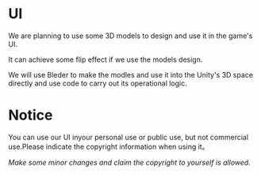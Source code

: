# UI
We are planning to use some 3D models to design and use it in the game's UI.

It can achieve some flip effect if we use the models design.

We will use Bleder to make the modles and use it into the Unity's 3D space directly and use code to carry out its operational logic. 

# Notice
You can use our UI inyour personal use or public use, but not commercial use.Please indicate the copyright information when using it。

*Make some minor changes and claim the copyright to yourself is allowed.*
